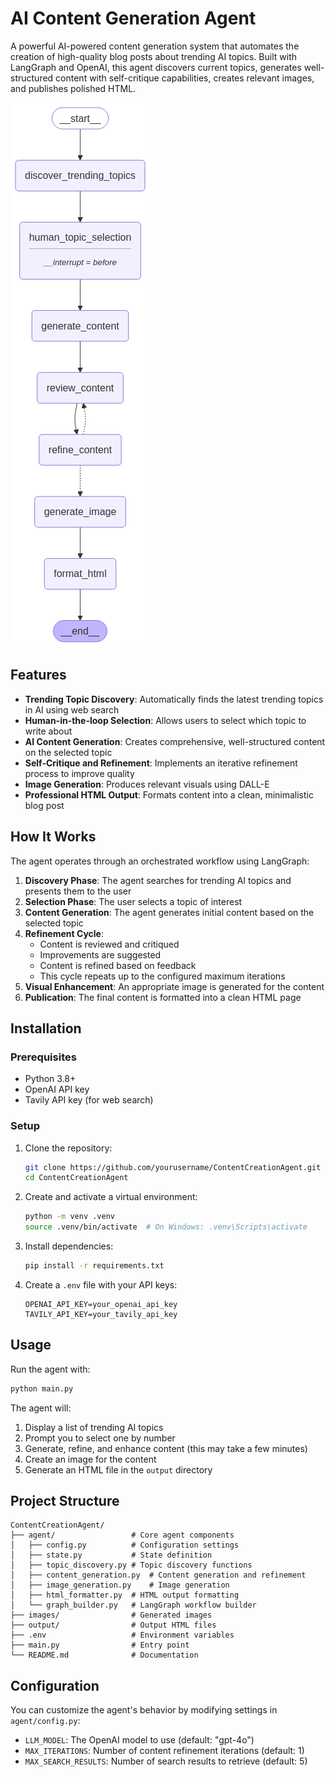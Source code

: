 # AI Content Generation Agent

A powerful AI-powered content generation system that automates the creation of high-quality blog posts about trending AI topics. Built with LangGraph and OpenAI, this agent discovers current topics, generates well-structured content with self-critique capabilities, creates relevant images, and publishes polished HTML.

![Workflow Diagram](graph_visualization.png)

## Features

- **Trending Topic Discovery**: Automatically finds the latest trending topics in AI using web search
- **Human-in-the-loop Selection**: Allows users to select which topic to write about
- **AI Content Generation**: Creates comprehensive, well-structured content on the selected topic
- **Self-Critique and Refinement**: Implements an iterative refinement process to improve quality
- **Image Generation**: Produces relevant visuals using DALL-E
- **Professional HTML Output**: Formats content into a clean, minimalistic blog post

## How It Works

The agent operates through an orchestrated workflow using LangGraph:

1. **Discovery Phase**: The agent searches for trending AI topics and presents them to the user
2. **Selection Phase**: The user selects a topic of interest
3. **Content Generation**: The agent generates initial content based on the selected topic
4. **Refinement Cycle**:
   - Content is reviewed and critiqued
   - Improvements are suggested
   - Content is refined based on feedback
   - This cycle repeats up to the configured maximum iterations
5. **Visual Enhancement**: An appropriate image is generated for the content
6. **Publication**: The final content is formatted into a clean HTML page

## Installation

### Prerequisites

- Python 3.8+
- OpenAI API key
- Tavily API key (for web search)

### Setup

1. Clone the repository:
   ```bash
   git clone https://github.com/yourusername/ContentCreationAgent.git
   cd ContentCreationAgent
   ```

2. Create and activate a virtual environment:
   ```bash
   python -m venv .venv
   source .venv/bin/activate  # On Windows: .venv\Scripts\activate
   ```

3. Install dependencies:
   ```bash
   pip install -r requirements.txt
   ```

4. Create a `.env` file with your API keys:
   ```
   OPENAI_API_KEY=your_openai_api_key
   TAVILY_API_KEY=your_tavily_api_key
   ```

## Usage

Run the agent with:

```bash
python main.py
```

The agent will:
1. Display a list of trending AI topics
2. Prompt you to select one by number
3. Generate, refine, and enhance content (this may take a few minutes)
4. Create an image for the content
5. Generate an HTML file in the `output` directory

## Project Structure

```
ContentCreationAgent/
├── agent/                 # Core agent components
│   ├── config.py          # Configuration settings
│   ├── state.py           # State definition
│   ├── topic_discovery.py # Topic discovery functions
│   ├── content_generation.py  # Content generation and refinement
│   ├── image_generation.py    # Image generation
│   ├── html_formatter.py  # HTML output formatting
│   └── graph_builder.py   # LangGraph workflow builder
├── images/                # Generated images
├── output/                # Output HTML files
├── .env                   # Environment variables
├── main.py                # Entry point
└── README.md              # Documentation
```

## Configuration

You can customize the agent's behavior by modifying settings in `agent/config.py`:

- `LLM_MODEL`: The OpenAI model to use (default: "gpt-4o")
- `MAX_ITERATIONS`: Number of content refinement iterations (default: 1)
- `MAX_SEARCH_RESULTS`: Number of search results to retrieve (default: 5)
